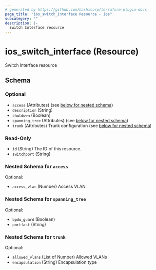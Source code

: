 ```yaml
---
# generated by https://github.com/hashicorp/terraform-plugin-docs
page_title: "ios_switch_interface Resource - ios"
subcategory: ""
description: |-
  Switch Interface resource
---
```


# ios_switch_interface (Resource)

Switch Interface resource



<!-- schema generated by tfplugindocs -->
## Schema

### Optional

- `access` (Attributes) (see [below for nested schema](#nestedatt--access))
- `description` (String)
- `shutdown` (Boolean)
- `spanning_tree` (Attributes) (see [below for nested schema](#nestedatt--spanning_tree))
- `trunk` (Attributes) Trunk configuration (see [below for nested schema](#nestedatt--trunk))

### Read-Only

- `id` (String) The ID of this resource.
- `switchport` (String)

<a id="nestedatt--access"></a>
### Nested Schema for `access`

Optional:

- `access_vlan` (Number) Access VLAN


<a id="nestedatt--spanning_tree"></a>
### Nested Schema for `spanning_tree`

Optional:

- `bpdu_guard` (Boolean)
- `portfast` (String)


<a id="nestedatt--trunk"></a>
### Nested Schema for `trunk`

Optional:

- `allowed_vlans` (List of Number) Allowed VLANs
- `encapsulation` (String) Encapsulation type
